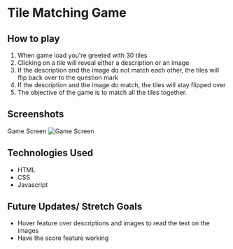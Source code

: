 # Tile Matching Game

## How to play
1. When game load you're greeted with 30 tiles 
2. Clicking on a tile will reveal either a description or an image 
4. If the description and the image do not match each other, the tiles will flip back over to the question mark
5. If the description and the image do match, the tiles will stay flipped over
6. The objective of the game is to match all the tiles together.

## Screenshots
Game Screen ![Game Screen](https://imgur.com/a/sOECugy)

## Technologies Used
* HTML
* CSS
* Javascript

## Future Updates/ Stretch Goals 
* Hover feature over descriptions and images to read the text on the images
* Have the score feature working

